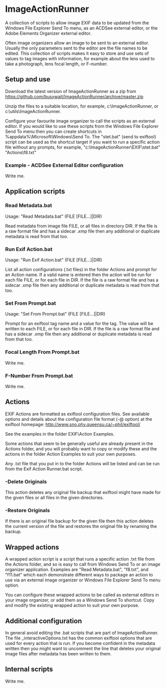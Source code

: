 # ImageActionRunner

A collection of scripts to allow image EXIF data to be updated from the Windows File Explorer Send To menu, as an ACDSee external editor, or the Adobe Elements Organizer external editor.

Often image organizers allow an image to be sent to an external editor. Usually the only parameters sent to the editor are the file names to be edited. This collection of scripts makes it easy to store and use sets of values to tag images with information, for example about the lens used to take a photograph, lens focal length, or F-number.

## Setup and use

Download the latest version of ImageActionRunner as a zip from https://github.com/busywait/ImageActionRunner/archive/master.zip

Unzip the files to a suitable location, for example, c:\ImageActionRunner, or c:\utils\ImageActionRunner.

Configure your favourite image organizer to call the scripts as an external editor. If you would like to use these scripts from the Windows File Explorer Send To menu then you can create shortcuts in %appdata%\Microsoft\Windows\Send To. The "stet.bat" (send to exiftool) script can be used as the shortcut target if you want to run a specific action file without any prompts, for example, 
    "c:\ImageActionRunner\EXIF\stet.bat" "Actions\f8.txt" 

### Example - ACDSee External Editor configuration
Write me.

## Application scripts

### Read Metadata.bat

Usage: "Read Metadata.bat" (FILE [FILE...]|DIR)

Read metadata from image file FILE, or all files in directory DIR. If the file is a raw format file and has a sidecar .xmp file then any additional or duplicate metadata is read from that too.

### Run Exif Action.bat

Usage: "Run Exif Action.bat" (FILE [FILE...]|DIR)

List all action configurations (.txt files) in the folder Actions and prompt for an Action name. If a valid name is entered then the action will be run for each file FILE, or for each file in DIR. If the file is a raw format file and has a sidecar .xmp file then any additional or duplicate metadata is read from that too.

### Set From Prompt.bat

Usage: "Set From Prompt.bat" (FILE [FILE...]|DIR)

Prompt for an exiftool tag name and a value for the tag. The value will be written to each FILE, or for each file in DIR. If the file is a raw format file and has a sidecar .xmp file then any additional or duplicate metadata is read from that too. 

### Focal Length From Prompt.bat

Write me.

### F-Number From Prompt.bat

Write me.

## Actions

EXIF Actions are formatted as exiftool configuration files. See available options and details about the configuration file format (-@ option) at the exiftool homepage:
http://www.sno.phy.queensu.ca/~phil/exiftool/

See the examples in the folder EXIF\Action Examples.

Some actions that seem to be generally useful are already present in the Actions folder, and you will probably want to copy or modify these and the actions in the folder Action Examples to suit your own purposes. 

Any .txt file that you put in to the folder Actions will be listed and can be run from the Exif Action Runner.bat script.

### -Delete Originals

This action deletes any original file backup that exiftool might have made for the given files or all files in the given directories.

### -Restore Originals

If there is an original file backup for the given file then this action deletes the current version of the file and restores the original file by renaming the backup.

## Wrapped actions

A wrapped action script is a script that runs a specific action .txt file from the Actions folder, and so is easy to call from Windows Send To or an image organizer application. Examples are "Read Metadata.bat", "f8.txt", and "f11.bat" which each demonstrate different ways to package an action to use via an external image organizer or Windows File Explorer Send To menu option.
	
You can configure these wrapped actions to be called as external editors in your image organizer, or add them as a Windows Send To shortcut. Copy and modify the existing wrapped action to suit your own purpose.
	
## Additional configuration

In general avoid editing the .bat scripts that are part of ImageActionRunner. The file \_interactiveOptions.txt has the common exiftool options that are used for every action that is run. If you become confident in the metadata written then you might want to uncomment the line that deletes your original image files after metadata has been written to them.

## Internal scripts

Write me.
